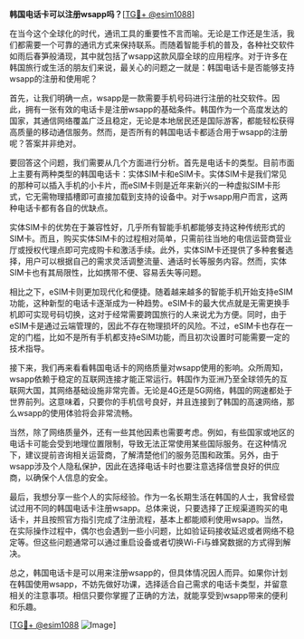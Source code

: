 **韩国电话卡可以注册wsapp吗？**[[TG💪+ @esim1088](https://t.me/s/esim1088)]

在当今这个全球化的时代，通讯工具的重要性不言而喻。无论是工作还是生活，我们都需要一个可靠的通讯方式来保持联系。而随着智能手机的普及，各种社交软件如雨后春笋般涌现，其中就包括了wsapp这款风靡全球的应用程序。对于许多在韩国旅行或生活的朋友们来说，最关心的问题之一就是：韩国电话卡是否能够支持wsapp的注册和使用呢？

首先，让我们明确一点，wsapp是一款需要手机号码进行注册的社交软件。因此，拥有一张有效的电话卡是注册wsapp的基础条件。韩国作为一个高度发达的国家，其通信网络覆盖广泛且稳定，无论是本地居民还是国际游客，都能轻松获得高质量的移动通信服务。然而，是否所有的韩国电话卡都适合用于wsapp的注册呢？答案并非绝对。

要回答这个问题，我们需要从几个方面进行分析。首先是电话卡的类型。目前市面上主要有两种类型的韩国电话卡：实体SIM卡和eSIM卡。实体SIM卡是我们常见的那种可以插入手机的小卡片，而eSIM卡则是近年来新兴的一种虚拟SIM卡形式，它无需物理插槽即可直接加载到支持的设备中。对于wsapp用户而言，这两种电话卡都有各自的优缺点。

实体SIM卡的优势在于兼容性好，几乎所有智能手机都能够支持这种传统形式的SIM卡。而且，购买实体SIM卡的过程相对简单，只需前往当地的电信运营商营业厅或授权代理点即可完成购卡和激活手续。此外，实体SIM卡还提供了多种套餐选择，用户可以根据自己的需求灵活调整流量、通话时长等服务内容。然而，实体SIM卡也有其局限性，比如携带不便、容易丢失等问题。

相比之下，eSIM卡则更加现代化和便捷。随着越来越多的智能手机开始支持eSIM功能，这种新型的电话卡逐渐成为一种趋势。eSIM卡的最大优点就是无需更换手机即可实现号码切换，这对于经常需要跨国旅行的人来说尤为方便。同时，由于eSIM卡是通过云端管理的，因此不存在物理损坏的风险。不过，eSIM卡也存在一定的门槛，比如不是所有手机都支持eSIM功能，而且初次设置时可能需要一定的技术指导。

接下来，我们再来看看韩国电话卡的网络质量对wsapp使用的影响。众所周知，wsapp依赖于稳定的互联网连接才能正常运行。韩国作为亚洲乃至全球领先的互联网大国，其网络基础设施非常完善。无论是4G还是5G网络，韩国的网速都处于世界前列。这意味着，只要你的手机信号良好，并且连接到了韩国的高速网络，那么wsapp的使用体验将会非常流畅。

当然，除了网络质量外，还有一些其他因素也需要考虑。例如，有些国家或地区的电话卡可能会受到地理位置限制，导致无法正常使用某些国际服务。在这种情况下，建议提前咨询相关运营商，了解清楚他们的服务范围和政策。另外，由于wsapp涉及个人隐私保护，因此在选择电话卡时也要注意选择信誉良好的供应商，以确保个人信息的安全。

最后，我想分享一些个人的实际经验。作为一名长期生活在韩国的人士，我曾经尝试过用不同的韩国电话卡注册wsapp。总体来说，只要选择了正规渠道购买的电话卡，并且按照官方指引完成了注册流程，基本上都能顺利使用wsapp。当然，在实际操作过程中，偶尔也会遇到一些小问题，比如验证码接收延迟或者网络不稳定等。但这些问题通常可以通过重启设备或者切换Wi-Fi与蜂窝数据的方式得到解决。

总之，韩国电话卡是可以用来注册wsapp的，但具体情况因人而异。如果你计划在韩国使用wsapp，不妨先做好功课，选择适合自己需求的电话卡类型，并留意相关的注意事项。相信只要你掌握了正确的方法，就能享受到wsapp带来的便利和乐趣。

[[TG💪+ @esim1088](https://t.me/s/esim1088) ![Image](https://i.postimg.cc/4NQfJmqS/Snipaste-2025-05-13-00-14-12.png)]